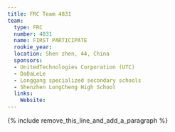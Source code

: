 ```yaml
---
title: FRC Team 4831
team:
  type: FRC
  number: 4831
  name: FIRST PARTICIPATE
  rookie_year:
  location: Shen zhen, 44, China
  sponsors:
  - UnitedTechnologies Corporation (UTC)
  - DaDaLeLe
  - Longgang specialized secondary schools
  - Shenzhen LongCheng High School
  links:
    Website:
---
```


{% include remove_this_line_and_add_a_paragraph %}